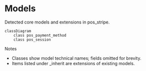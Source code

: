 # Models

Detected core models and extensions in pos_stripe.

```mermaid
classDiagram
    class pos_payment_method
    class pos_session
```

Notes
- Classes show model technical names; fields omitted for brevity.
- Items listed under _inherit are extensions of existing models.

